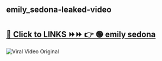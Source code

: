 
 ## emily_sedona-leaked-video 

# <h2><a href="https://clipsfans.com/emily_sedona&ref=git">🔗 Click to LINKS ⏩⏩ 👉 🟢 emily sedona </a></h2>

<a href="https://clipsfans.com/emily_sedona&ref=git" rel="nofollow" data-target="animated-image.originalLink"><img src="https://i.ibb.co.com/xMMVF88/686577567.gif" alt="Viral Video Original" style="max-width: 100%; display: inline-block;" data-target="animated-image.originalImage"></a>
